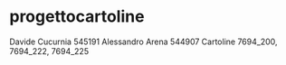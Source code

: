 # progettocartoline
Davide Cucurnia 545191
Alessandro Arena 544907
Cartoline 7694_200, 7694_222, 7694_225
